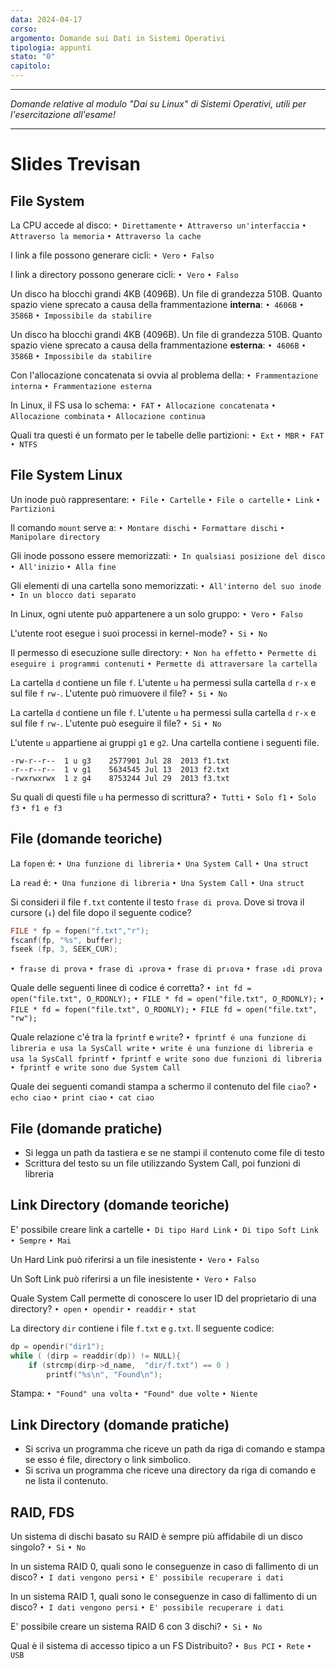 ```yaml
---
data: 2024-04-17
corso: 
argomento: Domande sui Dati in Sistemi Operativi
tipologia: appunti
stato: "0"
capitolo:
---
```

- - -
*Domande relative al modulo "Dai su Linux" di Sistemi Operativi, utili per l'esercitazione all'esame!*
- - -
# Slides Trevisan
## File System
La CPU accede al disco:
`• Direttamente` `• Attraverso un'interfaccia` `• Attraverso la memoria`  `• Attraverso la cache`

I link a file possono generare cicli:
`• Vero` `• Falso`

I link a directory possono generare cicli:
`• Vero` `• Falso`

Un disco ha blocchi grandi 4KB (4096B). Un file di grandezza 510B. Quanto spazio viene sprecato a causa della frammentazione **interna**:
`• 4606B` `• 3586B` `• Impossibile da stabilire`

Un disco ha blocchi grandi 4KB (4096B). Un file di grandezza 510B. Quanto spazio viene sprecato a causa della frammentazione **esterna**:
`• 4606B` `• 3586B` `• Impossibile da stabilire`

Con l'allocazione concatenata si ovvia al problema della:
`• Frammentazione interna` `• Frammentazione esterna`

In Linux, il FS usa lo schema:
`• FAT` `• Allocazione concatenata` `• Allocazione combinata` `• Allocazione continua`

Quali tra questi é un formato per le tabelle delle partizioni:
`• Ext` `• MBR` `• FAT` `• NTFS` 

## File System Linux
Un inode può rappresentare:
`• File` `• Cartelle` `• File o cartelle` `• Link` `• Partizioni`

Il comando `mount` serve a:
`• Montare dischi` `• Formattare dischi` `• Manipolare directory`

Gli inode possono essere memorizzati:
`• In qualsiasi posizione del disco` `• All'inizio` `• Alla fine`

Gli elementi di una cartella sono memorizzati:
`• All'interno del suo inode` `• In un blocco dati separato`

In Linux, ogni utente può appartenere a un solo gruppo:
`• Vero` `• Falso`

L'utente root esegue i suoi processi in kernel-mode?
`• Si` `• No`

Il permesso di esecuzione sulle directory:
`• Non ha effetto` `• Permette di eseguire i programmi contenuti`
 `• Permette di attraversare la cartella`

La cartella `d` contiene un file `f`. L'utente `u` ha permessi sulla cartella `d` `r-x` e sul file `f` `rw-`. L'utente può rimuovere il file?
`• Si` `• No`

La cartella `d` contiene un file `f`. L'utente `u` ha permessi sulla cartella `d` `r-x` e sul file `f` `rw-`. L'utente può eseguire il file?
`• Si` `• No`

L'utente `u` appartiene ai gruppi `g1` e `g2`. Una cartella contiene i seguenti file.
```
-rw-r--r--  1 u g3    2577901 Jul 28  2013 f1.txt
-r--r--r--  1 v g1    5634545 Jul 13  2013 f2.txt
-rwxrwxrwx  1 z g4    8753244 Jul 29  2013 f3.txt
```
Su quali di questi file `u` ha permesso di scrittura?
`• Tutti` `• Solo f1` `• Solo f3` `• f1 e f3`

## File (domande teoriche)
La `fopen` é:
`• Una funzione di libreria` `• Una System Call` `• Una struct`

La `read` é:
`• Una funzione di libreria` `• Una System Call` `• Una struct`

Si consideri il file `f.txt` contente il testo `frase di prova`.
Dove si trova il cursore (`↓`) del file dopo il seguente codice?
```c
FILE * fp = fopen("f.txt","r");
fscanf(fp, "%s", buffer);
fseek (fp, 3, SEEK_CUR);
```
`• fra↓se di prova` `• frase di ↓prova` `• frase di pr↓ova`  `• frase ↓di prova`

Quale delle seguenti linee di codice é corretta?
`• int fd = open("file.txt", O_RDONLY);`
`• FILE * fd = open("file.txt", O_RDONLY);`
`• FILE * fd = fopen("file.txt", O_RDONLY);`
`• FILE fd = open("file.txt", "rw");`

Quale relazione c'é tra la `fprintf` e `write`?
`• fprintf é una funzione di libreria e usa la SysCall write`
`• write é una funzione di libreria e usa la SysCall fprintf`
`• fprintf e write sono due funzioni di libreria`
`• fprintf e write sono due System Call`

Quale dei seguenti comandi stampa a schermo il contenuto del file `ciao`?
`• echo ciao`
`• print ciao`
`• cat ciao`

## File (domande pratiche)
- Si legga un path da tastiera e se ne stampi il contenuto come file di testo
- Scrittura del testo su un file utilizzando System Call, poi funzioni di libreria

## Link Directory (domande teoriche)
E' possibile creare link a cartelle
`• Di tipo Hard Link`
`• Di tipo Soft Link`
`• Sempre`
`• Mai`

Un Hard Link può riferirsi a un file inesistente
`• Vero` `• Falso`

Un Soft Link può riferirsi a un file inesistente
`• Vero` `• Falso`

Quale System Call permette di conoscere lo user ID del proprietario di una directory?
`• open` `• opendir` `• readdir` `• stat`

La directory `dir` contiene i file `f.txt` e `g.txt`. Il seguente codice:
```c
dp = opendir("dir1");
while ( (dirp = readdir(dp)) != NULL){
    if (strcmp(dirp->d_name,  "dir/f.txt") == 0 )
        printf("%s\n", "Found\n");
```
Stampa:
`• "Found" una volta` `• "Found" due volte` `• Niente`

## Link Directory (domande pratiche)
- Si scriva un programma che riceve un path da riga di comando e stampa se esso é file, directory o link simbolico. 
- Si scriva un programma che riceve una directory da riga di comando e ne lista il contenuto. 

## RAID, FDS
Un sistema di dischi basato su RAID è sempre più affidabile di un disco singolo?
`• Si` `• No`

In un sistema RAID 0, quali sono le conseguenze in caso di fallimento di un disco?
`• I dati vengono persi` `• E' possibile recuperare i dati`

In un sistema RAID 1, quali sono le conseguenze in caso di fallimento di un disco? 
`• I dati vengono persi` `• E' possibile recuperare i dati`

E' possibile creare un sistema RAID 6 con 3 dischi?
`• Si` `• No`

Qual è il sistema di accesso tipico a un FS Distribuito?
`• Bus PCI` `• Rete` `• USB` 
